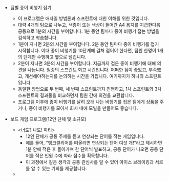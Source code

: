 - 팀별 종이 비행기 접기
	- 이 프로그램은 애자일 방법론과 스프린트에 대한 이해를 위한 것입니다.
	- 대략 4개의 팀으로 나누고, 색종이 또는 색상이 들어간 A4 용지를 지급한다음 공통으로 1분의 시간을 부여합니다. 1분 동안 팀마다 종이 비행기 접는 방법을 검색하고 학습합니다.
	- 1분이 지나면 2분의 시간을 부여합니다. 2분 동안 팀마다 종이 비행기를 접기 시작합니다. 이때 종이 비행기를 10단계에 걸쳐 접어야 한다면, 팀원 한명이 1개의 단계만 수행하고 옆으로 넘깁니다.
	- 2분이 지나면 3분의 시간을 부여합니다. 지금까지 접은 종이 비행기에 대해 의견을 나눕니다. 일종의 스프린트 회고 시간입니다. 어떠한 점이 좋았고, 부족했고, 개선해야하는지를 논의하는 시간을 가집니다. 여기까지가 하나의 스프린트입니다.
	- 동일한 방법으로 두 번째, 세 번째 스프린트까지 진행하고, 1차 스프린트와 3차 스프린트의 결과물을 비교하면서 팀원 간에 의견을 교환합니다.
	- 프로그램 이후에 종이 비행기를 날려 오래 나는 비행기를 접은 팀에게 상품을 주거나, 종이 비행기를 모아서 회사 내에 모빌을 만들어도 좋습니다.

- 보드 게임 프로그램(12인 단체 및 소규모)
	- <너도? 나도! 파티>
		- 12인 단체가 공통 주제를 듣고 연상되는 단어를 적는 게임입니다.
		- 에를 들어, "뱅크클리어를 떠올리면 연상되는 단어 여섯 개!"라고 제시하면 1분 안에 적은 후 돌아가며 한 단어씩 발표하고, 공통 단어가 나오면 공통 단어를 적은 인원 수에 따라 점수를 획득합니다.
		- 이 과정에서 같은 생각과 공통 관심사를 알 수 있어 아이스 브레이킹과 서로를 알 수 있는 기회를 제공합니다.
	- 